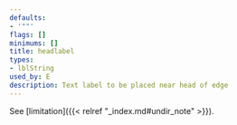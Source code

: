 ```yaml
---
defaults:
- '""'
flags: []
minimums: []
title: headlabel
types:
- lblString
used_by: E
description: Text label to be placed near head of edge
---
```


See [limitation]({{< relref "_index.md#undir_note" >}}).
